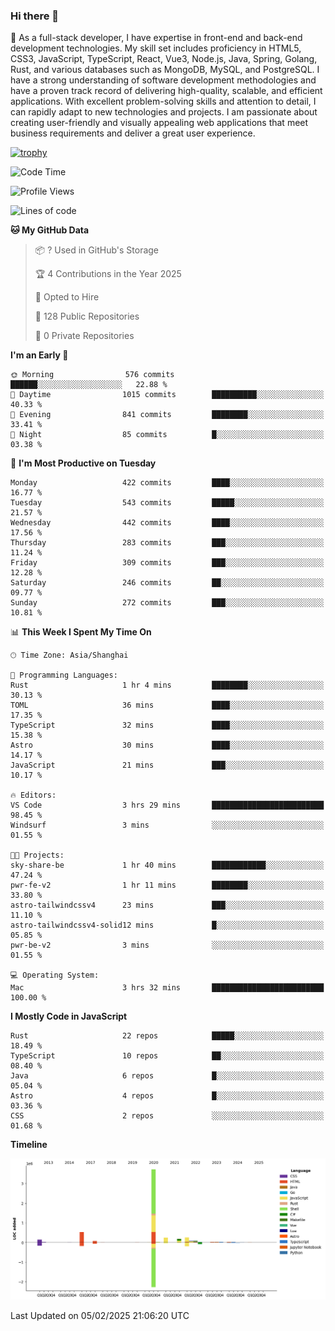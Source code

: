### Hi there 👋

🌱 As a full-stack developer, I have expertise in front-end and back-end development technologies. My skill set includes proficiency in HTML5, CSS3, JavaScript, TypeScript, React, Vue3, Node.js, Java, Spring, Golang, Rust, and various databases such as MongoDB, MySQL, and PostgreSQL. I have a strong understanding of software development methodologies and have a proven track record of delivering high-quality, scalable, and efficient applications. With excellent problem-solving skills and attention to detail, I can rapidly adapt to new technologies and projects. I am passionate about creating user-friendly and visually appealing web applications that meet business requirements and deliver a great user experience.

[![trophy](https://github-profile-trophy.vercel.app/?username=elton&rank=SECRET,SSS,SS,S,AAA,AA,A&theme=onedark&no-frame=true&margin-w=10)](https://github.com/ryo-ma/github-profile-trophy)

<!--START_SECTION:waka-->
![Code Time](http://img.shields.io/badge/Code%20Time-1%2C430%20hrs%2053%20mins-blue)

![Profile Views](http://img.shields.io/badge/Profile%20Views-0-blue)

![Lines of code](https://img.shields.io/badge/From%20Hello%20World%20I%27ve%20Written-5.6%20million%20lines%20of%20code-blue)

**🐱 My GitHub Data** 

> 📦 ? Used in GitHub's Storage 
 > 
> 🏆 4 Contributions in the Year 2025
 > 
> 💼 Opted to Hire
 > 
> 📜 128 Public Repositories 
 > 
> 🔑 0 Private Repositories 
 > 
**I'm an Early 🐤** 

```text
🌞 Morning                576 commits         ██████░░░░░░░░░░░░░░░░░░░   22.88 % 
🌆 Daytime                1015 commits        ██████████░░░░░░░░░░░░░░░   40.33 % 
🌃 Evening                841 commits         ████████░░░░░░░░░░░░░░░░░   33.41 % 
🌙 Night                  85 commits          █░░░░░░░░░░░░░░░░░░░░░░░░   03.38 % 
```
📅 **I'm Most Productive on Tuesday** 

```text
Monday                   422 commits         ████░░░░░░░░░░░░░░░░░░░░░   16.77 % 
Tuesday                  543 commits         █████░░░░░░░░░░░░░░░░░░░░   21.57 % 
Wednesday                442 commits         ████░░░░░░░░░░░░░░░░░░░░░   17.56 % 
Thursday                 283 commits         ███░░░░░░░░░░░░░░░░░░░░░░   11.24 % 
Friday                   309 commits         ███░░░░░░░░░░░░░░░░░░░░░░   12.28 % 
Saturday                 246 commits         ██░░░░░░░░░░░░░░░░░░░░░░░   09.77 % 
Sunday                   272 commits         ███░░░░░░░░░░░░░░░░░░░░░░   10.81 % 
```


📊 **This Week I Spent My Time On** 

```text
🕑︎ Time Zone: Asia/Shanghai

💬 Programming Languages: 
Rust                     1 hr 4 mins         ████████░░░░░░░░░░░░░░░░░   30.13 % 
TOML                     36 mins             ████░░░░░░░░░░░░░░░░░░░░░   17.35 % 
TypeScript               32 mins             ████░░░░░░░░░░░░░░░░░░░░░   15.38 % 
Astro                    30 mins             ████░░░░░░░░░░░░░░░░░░░░░   14.17 % 
JavaScript               21 mins             ███░░░░░░░░░░░░░░░░░░░░░░   10.17 % 

🔥 Editors: 
VS Code                  3 hrs 29 mins       █████████████████████████   98.45 % 
Windsurf                 3 mins              ░░░░░░░░░░░░░░░░░░░░░░░░░   01.55 % 

🐱‍💻 Projects: 
sky-share-be             1 hr 40 mins        ████████████░░░░░░░░░░░░░   47.24 % 
pwr-fe-v2                1 hr 11 mins        ████████░░░░░░░░░░░░░░░░░   33.80 % 
astro-tailwindcssv4      23 mins             ███░░░░░░░░░░░░░░░░░░░░░░   11.10 % 
astro-tailwindcssv4-solid12 mins             █░░░░░░░░░░░░░░░░░░░░░░░░   05.85 % 
pwr-be-v2                3 mins              ░░░░░░░░░░░░░░░░░░░░░░░░░   01.55 % 

💻 Operating System: 
Mac                      3 hrs 32 mins       █████████████████████████   100.00 % 
```

**I Mostly Code in JavaScript** 

```text
Rust                     22 repos            █████░░░░░░░░░░░░░░░░░░░░   18.49 % 
TypeScript               10 repos            ██░░░░░░░░░░░░░░░░░░░░░░░   08.40 % 
Java                     6 repos             █░░░░░░░░░░░░░░░░░░░░░░░░   05.04 % 
Astro                    4 repos             █░░░░░░░░░░░░░░░░░░░░░░░░   03.36 % 
CSS                      2 repos             ░░░░░░░░░░░░░░░░░░░░░░░░░   01.68 % 
```



**Timeline**

![Lines of Code chart](https://raw.githubusercontent.com/elton/elton/main/assets/bar_graph.png)


 Last Updated on 05/02/2025 21:06:20 UTC
<!--END_SECTION:waka-->

<!--
**elton/elton** is a ✨ _special_ ✨ repository because its `README.md` (this file) appears on your GitHub profile.

Here are some ideas to get you started:

- 🔭 I’m currently working on ...
- 🌱 I’m currently learning ...
- 👯 I’m looking to collaborate on ...
- 🤔 I’m looking for help with ...
- 💬 Ask me about ...
- 📫 How to reach me: ...
- 😄 Pronouns: ...
- ⚡ Fun fact: ...
-->

